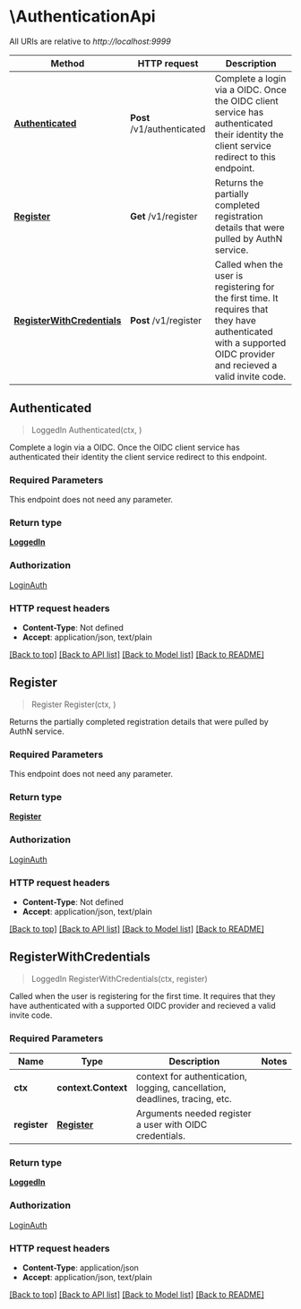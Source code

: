# \AuthenticationApi

All URIs are relative to *http://localhost:9999*

Method | HTTP request | Description
------------- | ------------- | -------------
[**Authenticated**](AuthenticationApi.md#Authenticated) | **Post** /v1/authenticated | Complete a login via a OIDC. Once the OIDC client service has authenticated their identity the client service redirect to this endpoint. 
[**Register**](AuthenticationApi.md#Register) | **Get** /v1/register | Returns the partially completed registration details that were pulled by AuthN service. 
[**RegisterWithCredentials**](AuthenticationApi.md#RegisterWithCredentials) | **Post** /v1/register | Called when the user is registering for the first time. It requires that they have authenticated with a supported OIDC provider and recieved a valid invite code. 



## Authenticated

> LoggedIn Authenticated(ctx, )

Complete a login via a OIDC. Once the OIDC client service has authenticated their identity the client service redirect to this endpoint. 

### Required Parameters

This endpoint does not need any parameter.

### Return type

[**LoggedIn**](LoggedIn.md)

### Authorization

[LoginAuth](../README.md#LoginAuth)

### HTTP request headers

- **Content-Type**: Not defined
- **Accept**: application/json, text/plain

[[Back to top]](#) [[Back to API list]](../README.md#documentation-for-api-endpoints)
[[Back to Model list]](../README.md#documentation-for-models)
[[Back to README]](../README.md)


## Register

> Register Register(ctx, )

Returns the partially completed registration details that were pulled by AuthN service. 

### Required Parameters

This endpoint does not need any parameter.

### Return type

[**Register**](Register.md)

### Authorization

[LoginAuth](../README.md#LoginAuth)

### HTTP request headers

- **Content-Type**: Not defined
- **Accept**: application/json, text/plain

[[Back to top]](#) [[Back to API list]](../README.md#documentation-for-api-endpoints)
[[Back to Model list]](../README.md#documentation-for-models)
[[Back to README]](../README.md)


## RegisterWithCredentials

> LoggedIn RegisterWithCredentials(ctx, register)

Called when the user is registering for the first time. It requires that they have authenticated with a supported OIDC provider and recieved a valid invite code. 

### Required Parameters


Name | Type | Description  | Notes
------------- | ------------- | ------------- | -------------
**ctx** | **context.Context** | context for authentication, logging, cancellation, deadlines, tracing, etc.
**register** | [**Register**](Register.md)| Arguments needed register a user with OIDC credentials. | 

### Return type

[**LoggedIn**](LoggedIn.md)

### Authorization

[LoginAuth](../README.md#LoginAuth)

### HTTP request headers

- **Content-Type**: application/json
- **Accept**: application/json, text/plain

[[Back to top]](#) [[Back to API list]](../README.md#documentation-for-api-endpoints)
[[Back to Model list]](../README.md#documentation-for-models)
[[Back to README]](../README.md)

